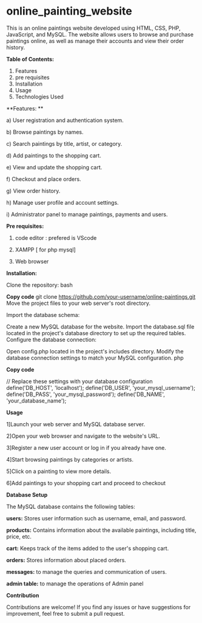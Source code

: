 # online_painting_website
This is an online paintings website developed using HTML, CSS, PHP, JavaScript, and MySQL. The website allows users to browse and purchase paintings online, as well as manage their accounts and view their order history.


**Table of Contents:**
 1)  Features
 2) pre requisites
 3)  Installation
 4)  Usage
 5)  Technologies Used

**Features:
**

a) User registration and authentication system.

b) Browse paintings by names.

c) Search paintings by title, artist, or category.

d) Add paintings to the shopping cart.

e) View and update the shopping cart.

f) Checkout and place orders.

g) View order history.

h) Manage user profile and account settings.

i) Administrator panel to manage paintings, payments and users.

**Pre requisites:**

1) code editor : prefered is VScode

2) XAMPP [ for php mysql]

3) Web browser

**Installation:**

Clone the repository:
bash

**Copy code**
git clone https://github.com/your-username/online-paintings.git
Move the project files to your web server's root directory.

Import the database schema:


Create a new MySQL database for the website.
Import the database.sql file located in the project's database directory to set up the required tables.
Configure the database connection:

Open config.php located in the project's includes directory.
Modify the database connection settings to match your MySQL configuration.
php


**Copy code**

// Replace these settings with your database configuration
define('DB_HOST', 'localhost');
define('DB_USER', 'your_mysql_username');
define('DB_PASS', 'your_mysql_password');
define('DB_NAME', 'your_database_name');



**Usage**

   1]Launch your web server and MySQL database server.

   2]Open your web browser and navigate to the website's URL.

   3]Register a new user account or log in if you already have one.
   
   4]Start browsing paintings by categories or artists.

   5]Click on a painting to view more details.

   6]Add paintings to your shopping cart and proceed to checkout


**Database Setup**

The MySQL database contains the following tables:

**users:** Stores user information such as username, email, and password.

**products:** Contains information about the available paintings, including title,  price, etc.

**cart:** Keeps track of the items added to the user's shopping cart.

**orders:** Stores information about placed orders.

**messages:** to manage the queries and communication of users.

**admin table:** to manage the operations of Admin panel

**Contribution**

Contributions are welcome! If you find any issues or have suggestions for improvement, feel free to submit a pull request.
